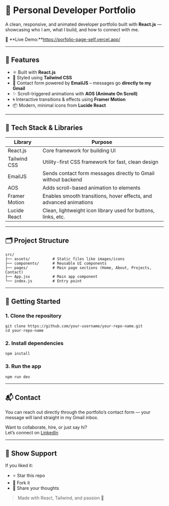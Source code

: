 # 🚀 Personal Developer Portfolio

A clean, responsive, and animated developer portfolio built with **React.js** — showcasing who I am, what I build, and how to connect with me.

🔗 **Live Demo:**https://porfolio-page-self.vercel.app/

---

## 📌 Features

- ⚛️ Built with **React.js**
- 🎨 Styled using **Tailwind CSS**
- 💌 Contact form powered by **EmailJS** – messages go **directly to my Gmail**
- ✨ Scroll-triggered animations with **AOS (Animate On Scroll)**
- 🌀 Interactive transitions & effects using **Framer Motion**
- 📦 Modern, minimal icons from **Lucide React**

---

## 🔧 Tech Stack & Libraries

| Library           | Purpose                                                              |
|-------------------|----------------------------------------------------------------------|
| React.js          | Core framework for building UI                                       |
| Tailwind CSS      | Utility-first CSS framework for fast, clean design                   |
| EmailJS           | Sends contact form messages directly to Gmail without backend        |
| AOS               | Adds scroll-based animation to elements                              |
| Framer Motion     | Enables smooth transitions, hover effects, and advanced animations   |
| Lucide React      | Clean, lightweight icon library used for buttons, links, etc.        |

---

## 🗂️ Project Structure

```
src/
├── assets/          # Static files like images/icons
├── components/      # Reusable UI components
├── pages/           # Main page sections (Home, About, Projects, Contact)
├── App.jsx          # Main app component
└── index.js         # Entry point
```

---

## 🚀 Getting Started

### 1. Clone the repository

```
git clone https://github.com/your-username/your-repo-name.git
cd your-repo-name
```

### 2. Install dependencies

```
npm install
```

### 3. Run the app

```
npm run dev
```

---

## 📬 Contact

You can reach out directly through the portfolio’s contact form — your message will land straight in my Gmail inbox.

Want to collaborate, hire, or just say hi?  
Let’s connect on [LinkedIn](www.linkedin.com/in/mohd-shamir)

---

## 🙌 Show Support

If you liked it:

- ⭐ Star this repo  
- 🍴 Fork it  
- 💬 Share your thoughts  

> Made with React, Tailwind, and passion 💙
